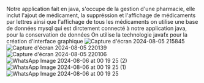 Notre application fait en java, s'occupe de la gestion d'une pharmacie, elle inclut l'ajout de médicament, la suppréssion et l'affichage de médicaments par lettres ainsi que l'affichage de tous les médicaments
on utilise une base de données mysql qui est dirctement connecté à notre application java, pour la conservation de données
On utilise la technologie javafx pour la création d'interface graphique
![Capture d'écran 2024-08-05 215845](https://github.com/user-attachments/assets/9fa8b0a2-aa21-4b2a-80ba-9a3a62857e42)
![Capture d'écran 2024-08-05 220139](https://github.com/user-attachments/assets/cb6ad260-13ec-4a05-8bb1-784f97d40a7e)
![Capture d'écran 2024-08-05 220106](https://github.com/user-attachments/assets/aee44ee0-abb1-4788-b6b7-66db8c8031f1)
![WhatsApp Image 2024-08-06 at 00 19 25 (2)](https://github.com/user-attachments/assets/9097bbf8-f106-481d-8c17-caef0359eb21)
![WhatsApp Image 2024-08-06 at 00 19 25 (1)](https://github.com/user-attachments/assets/8ca204cd-b05e-4822-8b67-fd6d7a26fb2e)
![WhatsApp Image 2024-08-06 at 00 19 25](https://github.com/user-attachments/assets/5e36ec9f-d1e6-41c6-a4e4-86163694f0cd)
